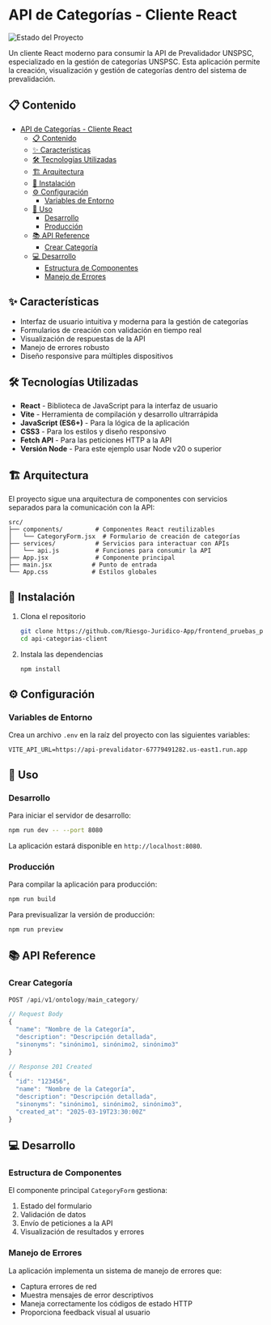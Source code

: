 # API de Categorías - Cliente React

![Estado del Proyecto](https://img.shields.io/badge/Estado-En%20Desarrollo-yellow)

Un cliente React moderno para consumir la API de Prevalidador UNSPSC, especializado en la gestión de categorías UNSPSC. Esta aplicación permite la creación, visualización y gestión de categorías dentro del sistema de prevalidación.

## 📋 Contenido

- [API de Categorías - Cliente React](#api-de-categorías---cliente-react)
  - [📋 Contenido](#-contenido)
  - [✨ Características](#-características)
  - [🛠️ Tecnologías Utilizadas](#️-tecnologías-utilizadas)
  - [🏗️ Arquitectura](#️-arquitectura)
  - [🚀 Instalación](#-instalación)
  - [⚙️ Configuración](#️-configuración)
    - [Variables de Entorno](#variables-de-entorno)
  - [📖 Uso](#-uso)
    - [Desarrollo](#desarrollo)
    - [Producción](#producción)
  - [📚 API Reference](#-api-reference)
    - [Crear Categoría](#crear-categoría)
  - [💻 Desarrollo](#-desarrollo)
    - [Estructura de Componentes](#estructura-de-componentes)
    - [Manejo de Errores](#manejo-de-errores)

## ✨ Características

- Interfaz de usuario intuitiva y moderna para la gestión de categorías
- Formularios de creación con validación en tiempo real
- Visualización de respuestas de la API
- Manejo de errores robusto
- Diseño responsive para múltiples dispositivos


## 🛠️ Tecnologías Utilizadas

- **React** - Biblioteca de JavaScript para la interfaz de usuario
- **Vite** - Herramienta de compilación y desarrollo ultrarrápida
- **JavaScript (ES6+)** - Para la lógica de la aplicación
- **CSS3** - Para los estilos y diseño responsivo
- **Fetch API** - Para las peticiones HTTP a la API
- **Versión Node** - Para este ejemplo usar Node v20 o superior

## 🏗️ Arquitectura

El proyecto sigue una arquitectura de componentes con servicios separados para la comunicación con la API:

```
src/
├── components/         # Componentes React reutilizables
│   └── CategoryForm.jsx  # Formulario de creación de categorías
├── services/           # Servicios para interactuar con APIs
│   └── api.js          # Funciones para consumir la API
├── App.jsx             # Componente principal
├── main.jsx           # Punto de entrada
└── App.css            # Estilos globales
```

## 🚀 Instalación

1. Clona el repositorio
   ```bash
   git clone https://github.com/Riesgo-Juridico-App/frontend_pruebas_prevalidator.git
   cd api-categorias-client
   ```

2. Instala las dependencias
   ```bash
   npm install
   ```

## ⚙️ Configuración

### Variables de Entorno

Crea un archivo `.env` en la raíz del proyecto con las siguientes variables:

```env
VITE_API_URL=https://api-prevalidator-67779491282.us-east1.run.app
```

## 📖 Uso

### Desarrollo

Para iniciar el servidor de desarrollo:

```bash
npm run dev -- --port 8080
```

La aplicación estará disponible en `http://localhost:8080`.

### Producción

Para compilar la aplicación para producción:

```bash
npm run build
```

Para previsualizar la versión de producción:

```bash
npm run preview
```

## 📚 API Reference

### Crear Categoría

```javascript
POST /api/v1/ontology/main_category/

// Request Body
{
  "name": "Nombre de la Categoría",
  "description": "Descripción detallada",
  "sinonyms": "sinónimo1, sinónimo2, sinónimo3"
}

// Response 201 Created
{
  "id": "123456",
  "name": "Nombre de la Categoría",
  "description": "Descripción detallada",
  "sinonyms": "sinónimo1, sinónimo2, sinónimo3",
  "created_at": "2025-03-19T23:30:00Z"
}
```

## 💻 Desarrollo

### Estructura de Componentes

El componente principal `CategoryForm` gestiona:

1. Estado del formulario
2. Validación de datos
3. Envío de peticiones a la API
4. Visualización de resultados y errores

### Manejo de Errores

La aplicación implementa un sistema de manejo de errores que:

- Captura errores de red
- Muestra mensajes de error descriptivos
- Maneja correctamente los códigos de estado HTTP
- Proporciona feedback visual al usuario

